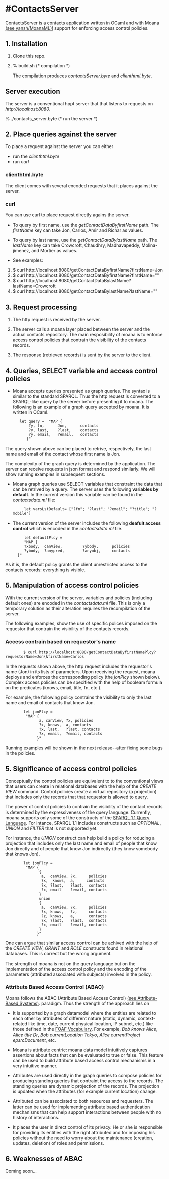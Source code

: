 #ContactsServer
==============

ContactsServer is a contacts application written in OCaml and
with Moana [(see yansh/MoanaML)!](https://github.com/yansh/MoanaML)
support for enforcing access control policies.

## 1. Installation
1. Clone this repo.

2. % build.sh (* compilation *) 

   The compilation produces _contactsServer.byte_
   and _clienthtml.byte_.

## Server execution
The server is a conventional hppt server that
that listens to requests on _http://localhost:8080_.

% ./contacts_server.byte (* run the server *)


## 2. Place queries against the server

To place a request against the server you can either
* run the _clienthtml.byte_
* run _curl_ 


### clienthtml.byte
The client comes with several encoded requests that it
places against the server.

### curl
You can use curl to place request directly agains the server.

* To query by first name, use the 
 _getContactDataByfirstName_ path. The  _firstName_ key 
can take Jon, Carlos, Amir and Richar as
values.

* To query by last name, use the 
 _getContactDataBylastName_ path. The  _lastName_ key 
can take Crowcroft, Chaudhry, Madhavapeddy, Molina-jimenez,
and Mortier as values.

* See examples:

1. $ curl http://localhost:8080/getContactDataByfirstName?firstName=Jon
2. $ curl http://localhost:8080/getContactDataByfirstName?firstName=""
3. $ curl http://localhost:8080/getContactDataBylastName?lastName=Crowcroft
4. $ curl http://localhost:8080/getContactDataBylastName?lastName=""

## 3. Request processing
1. The http request is received by the server.

2. The server calls a moana layer placed between the server
   and the actual contacts repository.
   The main resposibility of moana is to enforce
   access control policies that contrain the visibility of 
   the contacts records.

3. The response (retrieved records) is sent by the server to the client. 

## 4. Queries, SELECT variable and access control policies
*  Moana accepts queries presented as graph queries. The syntax is 
   similar to the standard SPARQL. Thus the http request
   is converted to a SPARQL-like query by the server before presenting
   it to moana. The following is an example of a graph 
   query accepted by moana. It is written in OCaml.

          let query =  "MAP {
              ?y, fn,      Jon,      contacts 
              ?y, last,    ?last,    contacts 
              ?y, email,   ?email,   contacts 
             }" 

The query shown above can be placed to retrive, respectively,
the last name and email of the  contact whose first name is Jon. 

The complexity of the graph query is determined by the application. The server can
receive requests in json format and respond similarly. We will show running examples 
in subsequent sections. 

* Moana graph queries use SELECT variables that constraint the data that can
be retrived by a query. The server uses the following
**variables by default**. In the current version this variable
can be found in the _contactsdata.ml_ file: 

           let varsLstDefault= ["?fn"; "?last"; "?email"; "?title"; "?mobile"] 

* The current version of the server includes the following
  **deafult access control** which is encoded in the _contactsdata.ml_ file.  

           let defaultPlcy =
           "MAP {
           ?xbody,  canView,         ?ybody,      policies
           ?ybody,  ?anypred,        ?anyobj,     contacts
        }" 


As it is, the default policy grants the client unrestricted 
access to the contacts records: everything is visible.


## 5. Manipulation of access control policies
With the current version of the server, variables and policies
(including default ones) are encoded in the _contactsdata.ml_ 
file.  This is only a temporary solution as their 
alteration requires the recompilation of the server.

The following examples, show the use of specific polices
imposed on the requestor that contrain the visibility
of the contacts records.

### Access contrain based on requestor's name

            $ curl http://localhost:8080/getContactDataByfirstNamePlcy?requestorName=Jon\&firstName=Carlos

In the requests shown above, the http request includes the requestor's name (Jon) in its lists
of parameters. Upon receiving the request, moana deploys and enforces the corresponding
policy (the _jonPlcy_ shown below). Complex access policies can be specified with the help of booleam formula on the
predicates (knows, email, title, fn, etc.).

For example, the following policy contrains the visibility to only the last
name and email of contacts that know Jon.

            let jonPlcy =
             "MAP {
                   a, canView, ?x, policies
                   ?x, knows,  a, contacts
                   ?x, last,   ?last, contacts     
                   ?x, email,  ?email, contacts     
                  }"

Running examples will be shown in the next release--after fixing some bugs in the policies.

## 5. Significance of access control policies
Conceptually the control policies are equivalent to
to the conventional views that users can create in
relational databases with the help of the _CREATE VIEW_ 
command. Control policies create a virtual repository
(a projection) that includes only the records that that requestor is
allowed to query.

The power of control policies to contrain the visibility of
the contact records is determined by the expressiveness of the query
language. Currently, moana supports only some of the constructs
of the [SPARQL 1.1 Query Language](http://www.w3.org/TR/sparql11-query/#QSynTriples).
For intance, SPARQL 1.1  includes constructs such as _OPTIONAL_, _UNION_ and
_FILTER_ that is not supported yet.
 

For instance, the _UNION_ construct can help build a policy
for roducing a projection that includes only the last name 
and email of people that know Jon directly and of people that know 
Jon indirectly (they know somebody
that knows Jon).
 
            let jonPlcy =
             "MAP {
                   {
                    a,  canView, ?x,     policies
                    ?x,  knows,  a,     contacts
                    ?x, ?last,   ?last,  contacts
                    ?x, email    ?email, contacts
                   }
                   union
                   {
                    a,  canView, ?x,     policies
                    ?x, knows,   ?z,     contacts
                    ?z, knows,   a,      contacts
                    ?x, ?last,   ?last,  contacts
                    ?x, email    ?email, contacts
                   }
                  }"

One can argue that similar access control can be achived with
the help of the _CREATE VIEW_, _GRANT_ and _ROLE_ constructs
found in relational databases. This is correct but the wrong
argument.

The strength of moana is not on the query language but
on the implementation of the access control policy and the
encoding of the parameters (attributed associated with
subjects) involved in the policy. 

### Attribute Based Access Control (ABAC)
Moana follows the ABAC (Attribute Based Access Control) 
[(see Attribute-Based Systems)](https://seclab.illinois.edu/attribute-based-systems).
paradigm. Thus the strength of the approach lies on 

+ It is supported by a graph datamodel where the entities 
  are related to each other by attributes of different 
  nature (static, dynamic, context-related like time, date, current physical location, IP subnet, etc.)
  like those defined in the [FOAF Vocabulary](http://xmlns.com/foaf/spec/#term_knows). 
   For example,
   _Bob knows Alice_, _Alice title Dr_, _Bob currentLocation Tokyo_, 
   _Alice currentProject epsrcDocument_, etc. 

+  Moana is attribute centric: moana data model intuitively captures assertions 
  about facts that can be evaluated to true or false. This feature can
  be used to build attribute based access control mechanisms in a very
  intuitive manner. 

+  Attributes are used directly in the graph queries
  to compose policies for producing standing queries
  that contraint the access to the records. The standing
  queries are dynamic projection of the records. The
  projection is updated when the attributes (for example
  current location) change.

+  Attributed can be associated to both resources and requesters. The
  latter can be used for implementing attribute based authentication
  mechanisms that can help support interactions between people
  with no history of interactions. 

+  It places the user in direct control of its privacy. He or she
  is responsible for providing its entities with the right
  attributed and for imposing his policies without the
  need to worry about the maintenance (creation, updates,
  deletion) of roles and permissions.

 
## 6. Weaknesses of ABAC
Coming soon... 






